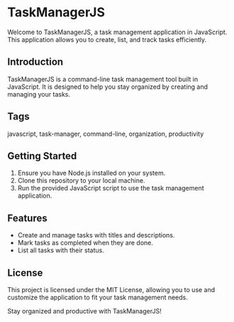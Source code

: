 # TaskManagerJS

Welcome to TaskManagerJS, a task management application in JavaScript. This application allows you to create, list, and track tasks efficiently.

## Introduction

TaskManagerJS is a command-line task management tool built in JavaScript. It is designed to help you stay organized by creating and managing your tasks.

## Tags
javascript, task-manager, command-line, organization, productivity

## Getting Started

1. Ensure you have Node.js installed on your system.
2. Clone this repository to your local machine.
3. Run the provided JavaScript script to use the task management application.

## Features

- Create and manage tasks with titles and descriptions.
- Mark tasks as completed when they are done.
- List all tasks with their status.

## License

This project is licensed under the MIT License, allowing you to use and customize the application to fit your task management needs.

Stay organized and productive with TaskManagerJS!
